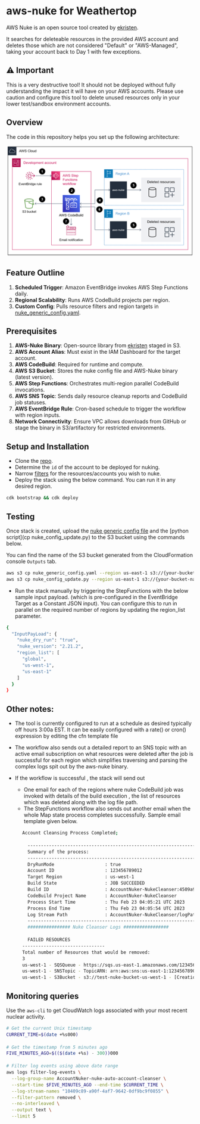 
# aws-nuke for Weathertop

AWS Nuke is an open source tool created by [ekristen](https://github.com/ekristen/aws-nuke).

It searches for deleteable resources in the provided AWS account and deletes those which are not considered "Default" or "AWS-Managed", taking your account back to Day 1 with few exceptions.


## ⚠ Important
This is a very destructive tool! It should not be deployed without fully understanding the impact it will have on your AWS accounts.
Please use caution and configure this tool to delete unused resources only in your lower test/sandbox environment accounts.

## Overview

The code in this repository helps you set up the following architecture:

![infrastructure-overview](architecture-overview.png)

## Feature Outline

1. **Scheduled Trigger**: Amazon EventBridge invokes AWS Step Functions daily.
2. **Regional Scalability**: Runs AWS CodeBuild projects per region.
4. **Custom Config**: Pulls resource filters and region targets in [nuke_generic_config.yaml](nuke_generic_config.yaml).

## Prerequisites

1. **AWS-Nuke Binary**: Open-source library from [ekristen](https://github.com/ekristen/aws-nuke) staged in S3.  
2. **AWS Account Alias**: Must exist in the IAM Dashboard for the target  account.  
3. **AWS CodeBuild**: Required for runtime and compute.  
4. **AWS S3 Bucket**: Stores the nuke config file and AWS-Nuke binary (latest version).  
5. **AWS Step Functions**: Orchestrates multi-region parallel CodeBuild invocations.  
6. **AWS SNS Topic**: Sends daily resource cleanup reports and CodeBuild job statuses.  
7. **AWS EventBridge Rule**: Cron-based schedule to trigger the workflow with region inputs.  
8. **Network Connectivity**: Ensure VPC allows downloads from GitHub or stage the binary in S3/artifactory for restricted environments.

## Setup and Installation

* Clone the [repo](https://github.com/ekristen/aws-nuke).
* Determine the `id` of the account to be deployed for nuking.
* Narrow [filters](nuke_generic_config.yaml) for the resources/accounts you wish to nuke.
* Deploy the stack using the below command. You can run it in any desired region.
```sh
cdk bootstrap && cdk deploy
```

## Testing
Once stack is created, upload the [nuke generic config file](nuke_generic_config.yaml) and the [python script](cp nuke_config_update.py) to the S3 bucket using the commands below.

You can find the name of the S3 bucket generated from the CloudFormation console `Outputs` tab.
```sh
aws s3 cp nuke_generic_config.yaml --region us-east-1 s3://{your-bucket-name}
aws s3 cp nuke_config_update.py --region us-east-1 s3://{your-bucket-name}
```
* Run the stack manually by triggering the StepFunctions with the below sample input payload. (which is pre-configured in the EventBridge Target as a Constant JSON input). You can configure this to run in parallel on the required number of regions by updating the region_list parameter.

```sh
{
  "InputPayLoad": {
    "nuke_dry_run": "true",
    "nuke_version": "2.21.2",
    "region_list": [
      "global",
      "us-west-1",
      "us-east-1"
    ]
  }
}
```

## Other notes:
* The tool is currently configured to run at a schedule as desired typically off hours 3:00a EST. It can be easily configured with a rate() or cron() expression by editing the cfn template file

* The workflow also sends out a detailed report to an SNS topic with an active email subscription on what resources were deleted after the job is successful for each region which simplifies traversing and parsing the complex logs spit out by the aws-nuke binary. 

* If the workflow is successful , the stack will send out
  - One email for each of the regions where nuke CodeBuild job was invoked with details of the build execution , the list of resources which was deleted along with the log file path. 
  - The StepFunctions workflow also sends out another email when the whole Map state process completes successfully. Sample email template given below.

```sh
      Account Cleansing Process Completed;
      
        ------------------------------------------------------------------
        Summary of the process:
        ------------------------------------------------------------------
        DryRunMode                   : true
        Account ID                   : 123456789012
        Target Region                : us-west-1
        Build State                  : JOB SUCCEEDED
        Build ID                     : AccountNuker-NukeCleanser:4509a9b5
        CodeBuild Project Name       : AccountNuker-NukeCleanser
        Process Start Time           : Thu Feb 23 04:05:21 UTC 2023
        Process End Time             : Thu Feb 23 04:05:54 UTC 2023
        Log Stream Path              : AccountNuker-NukeCleanser/logPath
        ------------------------------------------------------------------
        ################ Nuke Cleanser Logs #################
      
        FAILED RESOURCES
      -------------------------------
      Total number of Resources that would be removed:
      3
      us-west-1 - SQSQueue - https://sqs.us-east-1.amazonaws.com/123456789012/test-nuke-queue - would remove
      us-west-1 - SNSTopic - TopicARN: arn:aws:sns:us-east-1:123456789012:test-nuke-topic - [TopicARN: "arn:aws:sns:us-east-1:123456789012:test-topic"] - would remove
      us-west-1 - S3Bucket - s3://test-nuke-bucket-us-west-1 - [CreationDate: "2023-01-25 11:13:14 +0000 UTC", Name: "test-nuke-bucket-us-west-1"] - would remove

```

## Monitoring queries

Use the `aws-cli` to get CloudWatch logs associated with your most recent nuclear activity.

```sh
# Get the current Unix timestamp
CURRENT_TIME=$(date +%s000)

# Get the timestamp from 5 minutes ago
FIVE_MINUTES_AGO=$(($(date +%s) - 300))000

# Filter log events using above date range
aws logs filter-log-events \
  --log-group-name AccountNuker-nuke-auto-account-cleanser \
  --start-time $FIVE_MINUTES_AGO --end-time $CURRENT_TIME \
  --log-stream-names "10409c89-a90f-4af7-9642-0df9bc9f0855" \
  --filter-pattern removed \
  --no-interleaved \
  --output text \
  --limit 5
```

